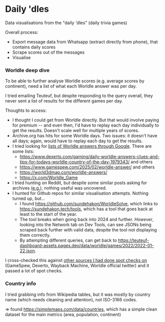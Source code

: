 # Daily 'dles
Data visualisations from the "daily 'dles" (daily trivia games)

Overall process:

- Export message data from Whatsapp (extract directly from phone), that contains daily scores
- Scrape scores out of the messages
- Visualise

### Worldle deep dive

To be able to further analyse Worldle scores (e.g. average scores by continent), need a list of what each Worldle answer was per day.

I tried emailing Teuteuf, but despite responding to the query overall, they never sent a list of results for the different games per day.

Thoughts to access:

- I thought I could get from Worldle directly. But that would involve paying for premium -- and even then, I'd have to replay each day individually to get the results. Doesn't scale well for multiple years of scores.
- Archive.org has hits for some Worldle days. Two issues: it doesn't have all days; again, would have to replay each day to get the results.
- I tried looking for [lists of Worldle answers through Google](https://www.google.com/search?q="worldle"+previous+answers). There are some lists:
  - https://www.dexerto.com/gaming/daily-worldle-answers-clues-and-tips-for-todays-worldle-country-of-the-day-1979343/ and others
  - https://www.gamespew.com/2025/02/worldle-answer/ and others
  - https://world3dmap.com/worldle-answers/
  - https://x.com/Worldle_Game
- I tried hunting on Reddit, but despite some similar posts asking for archives ([e.g.](https://www.reddit.com/r/Worldle/comments/sxg5vv/worldle_archive/)), nothing useful was uncovered.
- I hunted for Github repos for similar visualisation attempts. Nothing turned up, but...
  - I found https://github.com/sundehakon/WorldleSolve, which links to https://sundehakon.tech/tools, which has a tool that goes back at least to the start of the year.
  - The tool breaks when going back into 2024 and further. _However_, looking into the Network tab on Dev Tools, can see JSONs being scraped back further with valid data, despite the tool not displaying them correctly.
  - By attempting different queries, can get back to https://teuteuf-dashboard-assets.pages.dev/data/worldle/games/2022/2022-01-22.json.

I cross-checked this against [other sources I had done spot checks on](https://docs.google.com/spreadsheets/d/1j--CtVpIvrVYOah1hNaM4obJi6UcCN4Gm8Zkxe25D9Y/edit?gid=0#gid=0) (GameSpew, Dexerto, Wayback Machine, Worldle official twitter) and it passed a lot of spot checks.

### Country info

I tried grabbing info from Wikipedia tables, but it was mostly by country name (which needs cleaning and attention), not ISO-3166 codes.

=> found https://simplemaps.com/data/countries, which has a simple clean dataset for the main metrics (area, population, continent)
